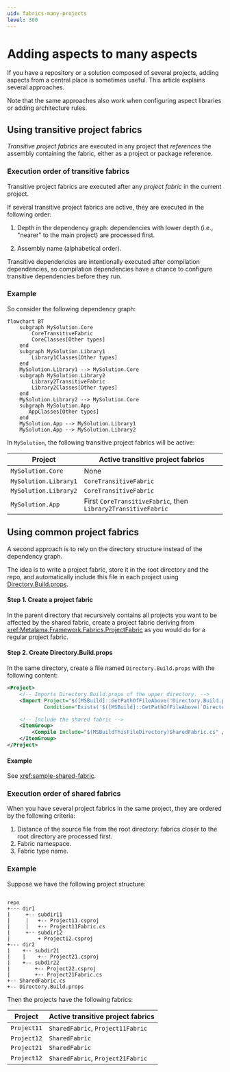 ```yaml
---
uid: fabrics-many-projects
level: 300
---
```


# Adding aspects to many aspects

If you have a repository or a solution composed of several projects, adding aspects from a central place is sometimes useful. This article explains several approaches.

Note that the same approaches also work when configuring aspect libraries or adding architecture rules.

## Using transitive project fabrics

_Transitive project fabrics_ are executed in any project that _references_ the assembly containing the fabric, either as a project or package reference.

### Execution order of transitive fabrics

Transitive project fabrics are executed after any _project fabric_ in the current project.

If several transitive project fabrics are active, they are executed in the following order:

1. Depth in the dependency graph: dependencies with lower depth (i.e., "nearer" to the main project) are processed first.

2. Assembly name (alphabetical order).

Transitive dependencies are intentionally executed after compilation dependencies, so compilation dependencies have a chance to configure transitive dependencies before they run.


### Example

So consider the following dependency graph:

```mermaid
flowchart BT
    subgraph MySolution.Core
        CoreTransitiveFabric
        CoreClasses[Other types]
    end
    subgraph MySolution.Library1
        Library1Classes[Other types]
    end
    MySolution.Library1 --> MySolution.Core
    subgraph MySolution.Library2
        Library2TransitiveFabric
        Library2Classes[Other types]
    end
    MySolution.Library2 --> MySolution.Core
    subgraph MySolution.App
       AppClasses[Other types]
    end
    MySolution.App --> MySolution.Library1
    MySolution.App --> MySolution.Library2
```

In `MySolution`, the following transitive project fabrics will be active:

| Project | Active transitive project fabrics |
|--|--|
| `MySolution.Core` | None |
| `MySolution.Library1` | `CoreTransitiveFabric` |
| `MySolution.Library2` | `CoreTransitiveFabric` |
| `MySolution.App` | First `CoreTransitiveFabric`, then `Library2TransitiveFabric` |


## Using common project fabrics

A second approach is to rely on the directory structure instead of the dependency graph. 

The idea is to write a project fabric, store it in the root directory and the repo, and automatically include this file in each project using [Directory.Build.props](https://learn.microsoft.com/en-us/visualstudio/msbuild/customize-your-build).


#### Step 1. Create a project fabric

In the parent directory that recursively contains all projects you want to be affected by the shared fabric, create a project fabric deriving from <xref:Metalama.Framework.Fabrics.ProjectFabric> as you would do for a regular project fabric.

#### Step 2. Create Directory.Build.props

In the same directory, create a file named `Directory.Build.props` with the following content:

```xml
<Project>
	<!-- Imports Directory.Build.props of the upper directory. -->
	<Import Project="$([MSBuild]::GetPathOfFileAbove('Directory.Build.props', '$(MSBuildThisFileDirectory)../'))" 
			Condition="Exists('$([MSBuild]::GetPathOfFileAbove(`Directory.Build.props`, `$(MSBuildThisFileDirectory)../`))')"/>

	<!-- Include the shared fabric -->
	<ItemGroup>
        <Compile Include="$(MSBuildThisFileDirectory)SharedFabric.cs" />
    </ItemGroup>
</Project>
```

#### Example

See <xref:sample-shared-fabric>.

### Execution order of shared fabrics

 When you have several project fabrics in the same project, they are ordered by the following criteria:

1. Distance of the source file from the root directory: fabrics closer to the root directory are processed first.
2. Fabric namespace.
3. Fabric type name.

### Example

Suppose we have the following project structure:

```text

repo
+--- dir1
|     +-- subdir11
|     |   +-- Project11.csproj
|     |   +-- Project11Fabric.cs 
|     +-- subdir12
|         + Project12.csproj
+--- dir2
|    +-- subdir21
|    |    +-- Project21.csproj
|    +-- subdir22
|        +-- Project22.csproj
|        +-- Project21Fabric.cs
+-- SharedFabric.cs
+-- Directory.Build.props
```

Then the projects have the following fabrics:


| Project | Active transitive project fabrics |
|--|--|
| `Project11` | `SharedFabric`, `Project11Fabric` |
| `Project12` | `SharedFabric` |
| `Project21` | `SharedFabric` |
| `Project12` | `SharedFabric`, `Project21Fabric` |
